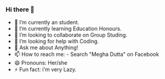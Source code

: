 ### Hi there 👋

- 🔭 I’m currently an student.
- 🌱 I’m currently learning Education Honours.
- 👯 I’m looking to collaborate on Group Studing.
- 🤔 I’m looking for help with Coding.
- 💬 Ask me about Anything!
- 📫 How to reach me: - Search "Megha Dutta" on Facebook
- 😄 Pronouns: Her/she
- ⚡ Fun fact: i'm very Lazy.
